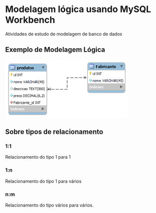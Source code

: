 # Modelagem lógica usando MySQL Workbench

Atividades de estudo de modelagem de banco de dados

## Exemplo de Modelagem Lógica

![Modelo lógico do sistema de vendas](modelo-logico.png)

## Sobre tipos de relacionamento

### 1:1
Relacionamento do tipo 1 para 1

### 1:n
Relacionamento do tipo 1 para vários

### n:m
Relacionamento do tipo vários para vários.
